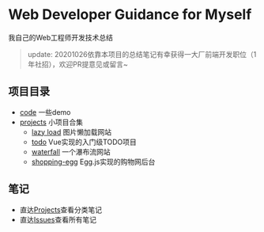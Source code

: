 # Web Developer Guidance for Myself 

我自己的Web工程师开发技术总结

> update: 20201026依靠本项目的总结笔记有幸获得一大厂前端开发职位（1年社招），欢迎PR提意见或留言~

## 项目目录

- [code](./code) 一些demo
- [projects](./projects) 小项目合集
  - [lazy load](./projects/LazyLoad) 图片懒加载网站
  - [todo](./projects/todo) Vue实现的入门级TODO项目
  - [waterfall](./projects/waterfall) 一个瀑布流网站
  - [shopping-egg](./projects/shopping) Egg.js实现的购物网后台

## 笔记

- 直达[Projects](https://github.com/tomoya06/web-developer-guidance/projects/1)查看分类笔记
- 直达[Issues](https://github.com/tomoya06/web-developer-guidance/issues)查看所有笔记
